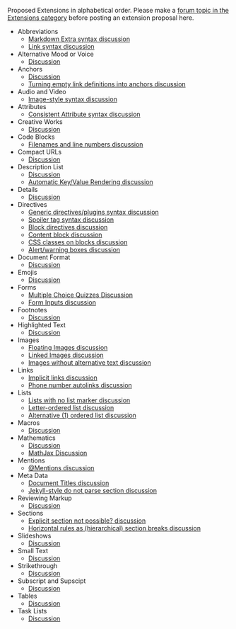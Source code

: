 Proposed Extensions in alphabetical order. Please make a [forum topic in the Extensions category](http://talk.commonmark.org/c/extensions) before posting an extension proposal here.

- Abbreviations
  - [Markdown Extra syntax discussion](http://talk.commonmark.org/t/abbreviations-and-acronyms/890/13)
  - [Link syntax discussion](http://talk.commonmark.org/t/abbr-tags-tooltips-using-link-syntax/965/5)
- Alternative Mood or Voice
  - [Discussion](http://talk.commonmark.org/t/alternate-voice-or-mood-i-tag-in-html5/1206)
- Anchors
  - [Discussion](http://talk.commonmark.org/t/internal-references-anchors-with-multiple-types/530)
  - [Turning empty link definitions into anchors discussion](http://talk.commonmark.org/t/turning-empty-link-definitions-into-anchors/893)
- Audio and Video
  - [Image-style syntax discussion](http://talk.commonmark.org/t/embedded-audio-and-video/441/9)
- Attributes
  - [Consistent Attribute syntax discussion](http://talk.commonmark.org/t/consistent-attribute-syntax/272)
- Creative Works
  - [Discussion](http://talk.commonmark.org/t/referencing-creative-works-with-cite/892)
- Code Blocks
  - [Filenames and line numbers discussion](http://talk.commonmark.org/t/code-blocks-extension-for-filenames-and-line-numbers/536)
- Compact URLs
  - [Discussion](http://talk.commonmark.org/t/compact-uris-curies/553)
- Description List
  - [Discussion](http://talk.commonmark.org/t/description-list/289)
  - [Automatic Key/Value Rendering discussion](http://talk.commonmark.org/t/autodetect-key-value-as-visible-metadata/863)
- Details
  - [Discussion](http://talk.commonmark.org/t/html-details-tag/759)
- Directives 
  - [Generic directives/plugins syntax discussion](http://talk.commonmark.org/t/generic-directives-plugins-syntax/444)
  - [Spoiler tag syntax discussion](http://talk.commonmark.org/t/what-could-a-spoiler-tag-extension-look-like/767)
  - [Block directives discussion](http://talk.commonmark.org/t/block-directives/802)
  - [Content block discussion](http://talk.commonmark.org/t/content-block-inline-syntax/815)
  - [CSS classes on blocks discussion](http://talk.commonmark.org/t/css-classes-on-any-block/711)
  - [Alert/warning boxes discussion](http://talk.commonmark.org/t/support-for-alert-warning-boxes/1289)
- Document Format
  - [Discussion](http://talk.commonmark.org/t/commonmark-document-specification-for-desktop-readers/956)
- Emojis
  - [Discussion](http://talk.commonmark.org/t/the-inevitable-markdownextra-topic/42)
- Forms
  - [Multiple Choice Quizzes Discussion](http://talk.commonmark.org/t/multiple-choice-quizzes-in-commonmark/1214)
  - [Form Inputs discussion](http://talk.commonmark.org/t/introducing-markdown-extensions-for-form-input/432)
- Footnotes
  - [Discussion](http://talk.commonmark.org/t/how-should-footnotes-behave/1106)
- Highlighted Text
  - [Discussion](http://talk.commonmark.org/t/highlighting-text-with-the-mark-element/840)
- Images
  - [Floating Images discussion](http://talk.commonmark.org/t/floating-images/266)
  - [Linked Images discussion](http://talk.commonmark.org/t/linked-images-confusing-syntax/933)
  - [Images without alternative text discussion](http://talk.commonmark.org/t/why-not-allow-images-without-alt/617)
- Links
  - [Implicit links discussion](http://talk.commonmark.org/t/implict-mediawiki-gollum-style-page-links/830)
  - [Phone number autolinks discussion](http://talk.commonmark.org/t/may-show-only-mail-and-phone-number-without-mailto-or-tel-prefixes/881) 
- Lists
  - [Lists with no list marker discussion](http://talk.commonmark.org/t/lists-without-a-list-indicator-character/861)
  - [Letter-ordered list discussion](http://talk.commonmark.org/t/letter-ordered-lists/173)
  - [Alternative (1) ordered list discussion](http://talk.commonmark.org/t/alternative-1-ordered-list-syntax/742)
- Macros
  - [Discussion](http://talk.commonmark.org/t/proposing-a-macro-standard-for-markdown/609)
- Mathematics
  - [Discussion](http://talk.commonmark.org/t/mathematics-extension/457)
  - [MathJax Discussion](http://talk.commonmark.org/t/mathjax-extension-for-latex-equations/698)
- Mentions
  - [@Mentions discussion](http://talk.commonmark.org/t/a-mentions-plugin/837)
- Meta Data
  - [Document Titles discussion](http://talk.commonmark.org/t/internal-references-anchors-with-multiple-types/530)
  - [Jekyll-style do not parse section discussion](http://talk.commonmark.org/t/jekyll-style-do-not-show-or-parse-sections/918)
- Reviewing Markup
  - [Discussion](http://talk.commonmark.org/t/reviewing-markups/824)
- Sections
  - [Explicit section not possible? discussion](http://talk.commonmark.org/t/explicit-section-not-possible/796)
  - [Horizontal rules as (hierarchical) section breaks discussion](http://talk.commonmark.org/t/horizontal-rules-as-hierarchical-section-breaks-etc/1241)
- Slideshows
  - [Discussion](http://talk.commonmark.org/t/slide-presentations/856)
- Small Text
  - [Discussion](http://talk.commonmark.org/t/small-tag-mapping/804)  
- Strikethrough
  - [Discussion](http://talk.commonmark.org/t/strikeout-threw-out-strikethrough-strikes-out-throughout/820)
- Subscript and Supscipt
  - [Discussion](http://talk.commonmark.org/t/why-there-is-no-syntax-for-subscript-and-supscript/586)
- Tables
  - [Discussion](http://talk.commonmark.org/t/tables-in-pure-markdown/81)
- Task Lists
  - [Discussion](http://talk.commonmark.org/t/task-lists-in-standard-markdown/41)